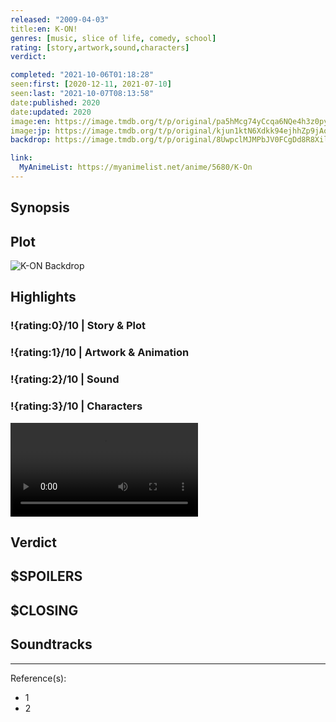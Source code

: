 ```yaml
---
released: "2009-04-03"
title:en: K-ON!
genres: [music, slice of life, comedy, school]
rating: [story,artwork,sound,characters]
verdict:

completed: "2021-10-06T01:18:28"
seen:first: [2020-12-11, 2021-07-10]
seen:last: "2021-10-07T08:13:58"
date:published: 2020
date:updated: 2020
image:en: https://image.tmdb.org/t/p/original/pa5hMcg74yCcqa6NQe4h3z0pyNZ.jpg
image:jp: https://image.tmdb.org/t/p/original/kjun1ktN6Xdkk94ejhhZp9jAo3G.jpg
backdrop: https://image.tmdb.org/t/p/original/8UwpclMJMPbJV0FCgDd8R8XilRY.jpg

link:
  MyAnimeList: https://myanimelist.net/anime/5680/K-On
---
```



## Synopsis

## Plot

![K-ON Backdrop](https://image.tmdb.org/t/p/original/xNi32Q5bIfOie0ls3Fd3D3WkWnO.jpg)

## Highlights

### !{rating:0}/10 | Story & Plot

### !{rating:1}/10 | Artwork & Animation

### !{rating:2}/10 | Sound

### !{rating:3}/10 | Characters

![!Video](https://firebasestorage.googleapis.com/v0/b/devmauss.appspot.com/o/anime%2Fclips%2Fyui-wants-to-do-the-vocals.mp4?alt=media&token=7134a39b-07b8-4ebe-9c10-67c8eda15287 "Yui wants to do the vocals")

## Verdict

## $SPOILERS

## $CLOSING

## Soundtracks

***
Reference(s):

- 1
- 2
